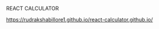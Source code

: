 

  <span> REACT CALCULATOR <span/>
       
https://rudrakshabillore1.github.io/react-calculator.github.io/

